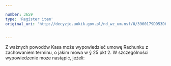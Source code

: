 ```yaml
---

number: 3659
type: 'Register item'
original_uri: 'http://decyzje.uokik.gov.pl/nd_wz_um.nsf/0/3960179DD53D6FADC1257A610033433C?OpenDocument'


---
```


Z ważnych powodów Kasa może wypowiedzieć umowę Rachunku z zachowaniem terminu, o jakim mowa w § 25 pkt 2. W szczególności wypowiedzenie może nastąpić, jeżeli:
